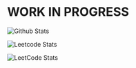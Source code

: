 # WORK IN PROGRESS

![Github Stats](https://github-readme-stats.vercel.app/api?username=numan947&show_icons=true&theme=radical&hide_rank=true)

![Leetcode Stats](https://leetcard.jacoblin.cool/numan947?font=Fira%20Code&ext=contest)
<!--
**numan947/numan947** is a ✨ _special_ ✨ repository because its `README.md` (this file) appears on your GitHub profile.

Here are some ideas to get you started:

- 🔭 I’m currently working on ...
- 🌱 I’m currently learning ...
- 👯 I’m looking to collaborate on ...
- 🤔 I’m looking for help with ...
- 💬 Ask me about ...
- 📫 How to reach me: ...
- 😄 Pronouns: ...
- ⚡ Fun fact: ...
-->
![LeetCode Stats](https://leetcard.jacoblin.cool/numan947?theme=nord&font=Fira%20Code&ext=contest)
